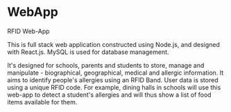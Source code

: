 # WebApp
RFID Web-App

This is full stack web application constructed using Node.js, and designed with React.js. MySQL is used for database management.

It's designed for schools, parents and students to store, manage and manipulate - biographical, geographical, medical and allergic information. It aims to identify people's allergies using an RFID Band. User data is stored using a unique RFID code. For example, dining halls in schools will use this web-app to detect a student's allergies and will thus show a list of food items available for them.
